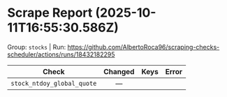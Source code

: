 # Scrape Report (2025-10-11T16:55:30.586Z)

Group: `stocks`  |  Run: https://github.com/AlbertoRoca96/scraping-checks-scheduler/actions/runs/18432182295

| Check | Changed | Keys | Error |
|---|:---:|:--|:--|
| `stock_ntdoy_global_quote` | — |  |  |
